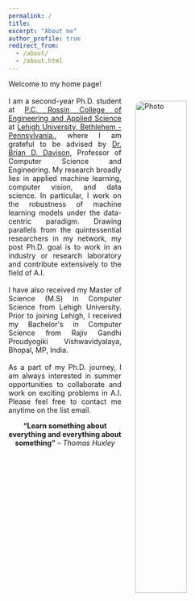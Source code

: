 ```yaml
---
permalink: /
title:
excerpt: "About me"
author_profile: true
redirect_from:
  - /about/
  - /about.html
---
```



<!-- <img align="right" src="https://cseveren.github.io/images/dp.png" alt="Photo" style="width: 210px; border-radius: 10px; padding: 8px 8px 8px 8px"/> -->

<p style="text-align: justify;">
Welcome to my home page!
<br>
<img align="right" src="https://eashanadhikarla.github.io/images/dp.png" alt="Photo" style="width: 45%; height: 50%; border-radius: 40px; padding: 25px 25px 25px 25px"/>
<br>
I am a second-year Ph.D. student at <a href="https://engineering.lehigh.edu">P.C. Rossin College of Engineering and Applied Science</a> at <a href="https://www1.lehigh.edu">Lehigh University, Bethlehem - Pennsylvania.</a>, where I am grateful to be advised by <a href="http://www.cse.lehigh.edu/~brian/">Dr. Brian D. Davison</a>, Professor of Computer Science and Engineering. My research broadly lies in applied machine learning, computer vision, and data science. In particular, I work on the robustness of machine learning models under the data-centric paradigm. Drawing parallels from the quintessential researchers in my network, my post Ph.D. goal is to work in an industry or research laboratory and contribute extensively to the field of A.I.
<br><br>
I have also received my Master of Science (M.S) in Computer Science from Lehigh University. Prior to joining Lehigh, I received my Bachelor's in Computer Science from Rajiv Gandhi Proudyogiki Vishwavidyalaya, Bhopal, MP, India.
<br><br>
As a part of my Ph.D. journey, I am always interested in summer opportunities to collaborate and work on exciting problems in A.I. Please feel free to contact me anytime on the list email.
</p>
<p style="text-align: center;"><b>“Learn something about everything and everything about something”</b><i> – Thomas Huxley</i></p>